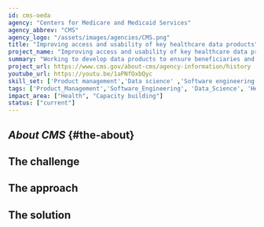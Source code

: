 ```yaml
---
id: cms-oeda
agency: "Centers for Medicare and Medicaid Services"
agency_abbrev: "CMS"
agency_logo: "/assets/images/agencies/CMS.png"
title: "Improving access and usability of key healthcare data products"
project_name: "Improving access and usability of key healthcare data products"
summary: "Working to develop data products to ensure beneficiaries and other stakeholders can make informed decisions at the Centers for Medicare and Medicaid Services' Office of Enterprise Data & Analytics."
project_url: https://www.cms.gov/about-cms/agency-information/history
youtube_url: https://youtu.be/1aPNfOxbQyc
skill_set: ['Product management','Data science' ,'Software engineering']
tags: ['Product_Management','Software_Engineering', 'Data_Science', 'Health', 'Capacity_building']
impact_area: ["Health", "Capacity building"]
status: ["current"]
---
```

## *About CMS* {#the-about}

## The challenge

## The approach

## The solution 

